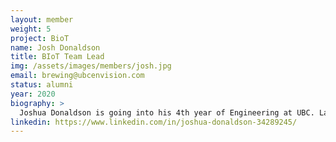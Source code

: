 ```yaml
---
layout: member
weight: 5
project: BioT
name: Josh Donaldson
title: BIoT Team Lead
img: /assets/images/members/josh.jpg
email: brewing@ubcenvision.com
status: alumni
year: 2020
biography: >
  Joshua Donaldson is going into his 4th year of Engineering at UBC. Last year he was the project lead of the CHBeer project where he is working with his team to design a fully-automated brewing system that can be controlled by your phone. He got involved with the project last January when it was first started. Josh attended the 2017 AiChE conference in Minneapolis last October where he, Shams, Siang and Athanasios presented the CHBeer project to over 100 other students from around the North America. His past co-op experience includes Craft Metrics and Rio Tinto. Favorite breweries include Four Winds, Central City, and Postmark! CHeers! 
linkedin: https://www.linkedin.com/in/joshua-donaldson-34289245/
---
```


